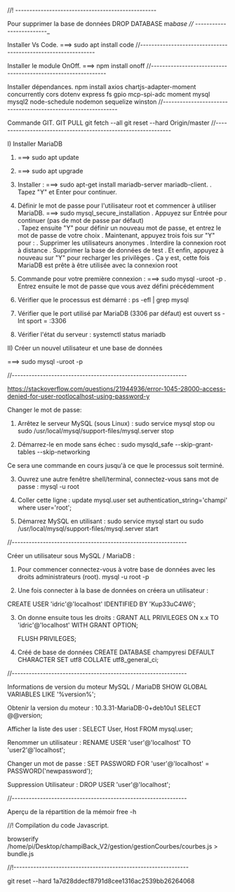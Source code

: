 //! --------------------------------------------------

Pour supprimer la base de données
DROP DATABASE ma*base
//* -------------------------\_

Installer Vs Code.
===> sudo apt install code
//--------------------------------------------------------------

Installer le module OnOff.
===> npm install onoff
//--------------------------------------------------------------

Installer dépendances.
npm install axios chartjs-adapter-moment concurrently cors dotenv express fs gpio mcp-spi-adc moment mysql mysql2 node-schedule nodemon sequelize winston
//--------------------------------------------------------------

Commande GIT.
GIT PULL
git fetch --all
git reset --hard Origin/master
//--------------------------------------------------------------

I) Installer MariaDB

1. ===> sudo apt update

2. ===> sudo apt upgrade

3. Installer :
   ===> sudo apt-get install mariadb-server mariadb-client.
   . Tapez "Y" et Enter pour continuer.

4. Définir le mot de passe pour l'utilisateur root et commencer à utiliser MariaDB.
   ===> sudo mysql_secure_installation
   . Appuyez sur Entrée pour continuer (pas de mot de passe par défaut)  
   . Tapez ensuite "Y" pour définir un nouveau mot de passe, et entrez le mot de passe de votre choix
   . Maintenant, appuyez trois fois sur "Y" pour :
   . Supprimer les utilisateurs anonymes
   . Interdire la connexion root à distance
   . Supprimer la base de données de test
   . Et enfin, appuyez à nouveau sur "Y" pour recharger les privilèges
   . Ça y est, cette fois MariaDB est prête à être utilisée avec la connexion root

5. Commande pour votre première connexion :
   ===> sudo mysql -uroot -p
   . Entrez ensuite le mot de passe que vous avez défini précédemment

6. Vérifier que le processus est démarré :
   ps -efl | grep mysql

7. Vérifier que le port utilisé par MariaDB (3306 par défaut) est ouvert
   ss -lnt sport = :3306

8. Vérifier l'état du serveur :
   systemctl status mariadb

II) Créer un nouvel utilisateur et une base de données

===> sudo mysql -uroot -p

//--------------------------------------------------------------

https://stackoverflow.com/questions/21944936/error-1045-28000-access-denied-for-user-rootlocalhost-using-password-y

Changer le mot de passe:

1. Arrêtez le serveur MySQL (sous Linux) :
   sudo service mysql stop
   ou
   sudo /usr/local/mysql/support-files/mysql.server stop

2. Démarrez-le en mode sans échec :
   sudo mysqld_safe --skip-grant-tables --skip-networking

Ce sera une commande en cours jusqu'à ce que le processus soit terminé.

3. Ouvrez une autre fenêtre shell/terminal, connectez-vous sans mot de passe :
   mysql -u root

4. Coller cette ligne :
   update mysql.user set authentication_string='champi' where user='root';

5. Démarrez MySQL en utilisant :
   sudo service mysql start
   ou
   sudo /usr/local/mysql/support-files/mysql.server start

//--------------------------------------------------------------

Créer un utilisateur sous MySQL / MariaDB :

1. Pour commencer connectez-vous à votre base de données avec les droits administrateurs (root).
   mysql -u root -p

2. Une fois connecter à la base de données on créera un utilisateur :

CREATE USER 'idric'@'localhost' IDENTIFIED BY 'Kup33uC4W6';

3. On donne ensuite tous les droits :
   GRANT ALL PRIVILEGES ON x.x TO 'idric'@'localhost' WITH GRANT OPTION;

   FLUSH PRIVILEGES;

4. Créé de base de données
   CREATE DATABASE champyresi DEFAULT CHARACTER SET utf8 COLLATE utf8_general_ci;

//--------------------------------------------------------------

Informations de version du moteur MySQL / MariaDB
SHOW GLOBAL VARIABLES LIKE '%version%';

Obtenir la version du moteur : 10.3.31-MariaDB-0+deb10u1
SELECT @@version;

Afficher la liste des user :
SELECT User, Host FROM mysql.user;

Renommer un utilisateur :
RENAME USER 'user'@'localhost' TO 'user2'@'localhost';

Changer un mot de passe :
SET PASSWORD FOR 'user'@'localhost' = PASSWORD('newpassword');

Suppression Utilisateur :
DROP USER 'user'@'localhost';

//--------------------------------------------------------------

Aperçu de la répartition de la mémoir
free -h

//! Compilation du code Javascript.

browserify /home/pi/Desktop/champiBack_V2/gestion/gestionCourbes/courbes.js > bundle.js

//!--------------------------------------------------------------

git reset --hard 1a7d28ddecf8791d8cee1316ac2539bb26264068

